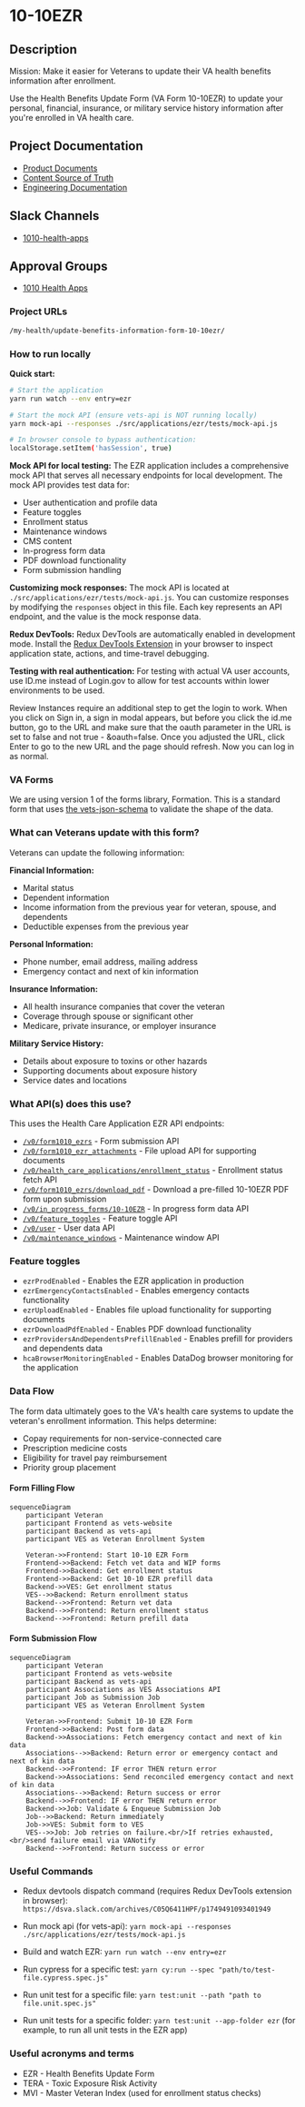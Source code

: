 # 10-10EZR

## Description

Mission: Make it easier for Veterans to update their VA health benefits information after enrollment.

Use the Health Benefits Update Form (VA Form 10-10EZR) to update your personal, financial, insurance, or military service history information after you're enrolled in VA health care.

## Project Documentation

- [Product Documents](https://github.com/department-of-veterans-affairs/va.gov-team/tree/master/products/health-care/application/health-update-form)
- [Content Source of Truth](https://github.com/department-of-veterans-affairs/va.gov-team/blob/master/products/health-care/application/health-update-form/10-10EZR%20Form/10-10EZR-application-content.md)
- [Engineering Documentation](https://github.com/department-of-veterans-affairs/va.gov-team/tree/master/products/health-care/application/health-update-form/Engineering)

## Slack Channels

- [1010-health-apps](https://dsva.slack.com/archives/CMJ2V70UV)

## Approval Groups

- [1010 Health Apps](https://github.com/orgs/department-of-veterans-affairs/teams/1010-health-apps-frontend)

### Project URLs

```markdown
/my-health/update-benefits-information-form-10-10ezr/
```

### How to run locally

**Quick start:**
```bash
# Start the application
yarn run watch --env entry=ezr

# Start the mock API (ensure vets-api is NOT running locally)
yarn mock-api --responses ./src/applications/ezr/tests/mock-api.js

# In browser console to bypass authentication:
localStorage.setItem('hasSession', true)
```

**Mock API for local testing:**
The EZR application includes a comprehensive mock API that serves all necessary endpoints for local development. The mock API provides test data for:
- User authentication and profile data
- Feature toggles
- Enrollment status
- Maintenance windows
- CMS content
- In-progress form data
- PDF download functionality
- Form submission handling

**Customizing mock responses:**
The mock API is located at `./src/applications/ezr/tests/mock-api.js`. You can customize responses by modifying the `responses` object in this file. Each key represents an API endpoint, and the value is the mock response data.

**Redux DevTools:**
Redux DevTools are automatically enabled in development mode. Install the [Redux DevTools Extension](https://github.com/reduxjs/redux-devtools) in your browser to inspect application state, actions, and time-travel debugging.

**Testing with real authentication:**
For testing with actual VA user accounts, use ID.me instead of Login.gov to allow for test accounts within lower environments to be used.

Review Instances require an additional step to get the login to work. When you click on Sign in, a sign in modal appears, but before you click the id.me button, go to the URL and make sure that the oauth parameter in the URL is set to false and not true - &oauth=false. Once you adjusted the URL, click Enter to go to the new URL and the page should refresh. Now you can log in as normal.

### VA Forms

We are using version 1 of the forms library, Formation. This is a standard form that uses [the vets-json-schema](https://github.com/department-of-veterans-affairs/vets-json-schema) to validate the shape of the data.

### What can Veterans update with this form?

Veterans can update the following information:

**Financial Information:**
- Marital status
- Dependent information  
- Income information from the previous year for veteran, spouse, and dependents
- Deductible expenses from the previous year

**Personal Information:**
- Phone number, email address, mailing address
- Emergency contact and next of kin information

**Insurance Information:**
- All health insurance companies that cover the veteran
- Coverage through spouse or significant other
- Medicare, private insurance, or employer insurance

**Military Service History:**
- Details about exposure to toxins or other hazards
- Supporting documents about exposure history
- Service dates and locations

### What API(s) does this use?

This uses the Health Care Application EZR API endpoints:

- [`/v0/form1010_ezrs`](https://github.com/department-of-veterans-affairs/vets-api) - Form submission API
- [`/v0/form1010_ezr_attachments`](https://github.com/department-of-veterans-affairs/vets-api) - File upload API for supporting documents
- [`/v0/health_care_applications/enrollment_status`](https://github.com/department-of-veterans-affairs/vets-api) - Enrollment status fetch API
- [`/v0/form1010_ezrs/download_pdf`](https://github.com/department-of-veterans-affairs/vets-api) - Download a pre-filled 10-10EZR PDF form upon submission
- [`/v0/in_progress_forms/10-10EZR`](https://github.com/department-of-veterans-affairs/vets-api) - In progress form data API
- [`/v0/feature_toggles`](https://github.com/department-of-veterans-affairs/vets-api) - Feature toggle API
- [`/v0/user`](https://github.com/department-of-veterans-affairs/vets-api) - User data API
- [`/v0/maintenance_windows`](https://github.com/department-of-veterans-affairs/vets-api) - Maintenance window API


### Feature toggles

- `ezrProdEnabled` - Enables the EZR application in production
- `ezrEmergencyContactsEnabled` - Enables emergency contacts functionality
- `ezrUploadEnabled` - Enables file upload functionality for supporting documents
- `ezrDownloadPdfEnabled` - Enables PDF download functionality
- `ezrProvidersAndDependentsPrefillEnabled` - Enables prefill for providers and dependents data
- `hcaBrowserMonitoringEnabled` - Enables DataDog browser monitoring for the application

### Data Flow

The form data ultimately goes to the VA's health care systems to update the veteran's enrollment information. This helps determine:
- Copay requirements for non-service-connected care
- Prescription medicine costs
- Eligibility for travel pay reimbursement
- Priority group placement

#### Form Filling Flow

```mermaid
sequenceDiagram
    participant Veteran
    participant Frontend as vets-website
    participant Backend as vets-api
    participant VES as Veteran Enrollment System

    Veteran->>Frontend: Start 10-10 EZR Form
    Frontend->>Backend: Fetch vet data and WIP forms
    Frontend->>Backend: Get enrollment status
    Frontend->>Backend: Get 10-10 EZR prefill data
    Backend->>VES: Get enrollment status
    VES-->>Backend: Return enrollment status
    Backend-->>Frontend: Return vet data
    Backend-->>Frontend: Return enrollment status
    Backend-->>Frontend: Return prefill data
```

#### Form Submission Flow

```mermaid
sequenceDiagram
    participant Veteran
    participant Frontend as vets-website
    participant Backend as vets-api
    participant Associations as VES Associations API
    participant Job as Submission Job
    participant VES as Veteran Enrollment System

    Veteran->>Frontend: Submit 10-10 EZR Form
    Frontend->>Backend: Post form data
    Backend->>Associations: Fetch emergency contact and next of kin data
    Associations-->>Backend: Return error or emergency contact and next of kin data
    Backend-->>Frontend: IF error THEN return error
    Backend->>Associations: Send reconciled emergency contact and next of kin data
    Associations-->>Backend: Return success or error
    Backend-->>Frontend: IF error THEN return error
    Backend->>Job: Validate & Enqueue Submission Job
    Job-->>Backend: Return immediately
    Job->>VES: Submit form to VES
    VES-->>Job: Job retries on failure.<br/>If retries exhausted,<br/>send failure email via VANotify
    Backend-->>Frontend: Return success or error

```

### Useful Commands

- Redux devtools dispatch command (requires Redux DevTools extension in browser):
`https://dsva.slack.com/archives/C05Q6411HPF/p1749491093401949`

- Run mock api (for vets-api):
`yarn mock-api --responses ./src/applications/ezr/tests/mock-api.js`

- Build and watch EZR:
`yarn run watch --env entry=ezr`

- Run cypress for a specific test:
`yarn cy:run --spec "path/to/test-file.cypress.spec.js"`

- Run unit test for a specific file:
`yarn test:unit --path "path to file.unit.spec.js"`

- Run unit tests for a specific folder:
`yarn test:unit --app-folder ezr` (for example, to run all unit tests in the EZR app)

### Useful acronyms and terms

- EZR - Health Benefits Update Form
- TERA - Toxic Exposure Risk Activity
- MVI - Master Veteran Index (used for enrollment status checks)
